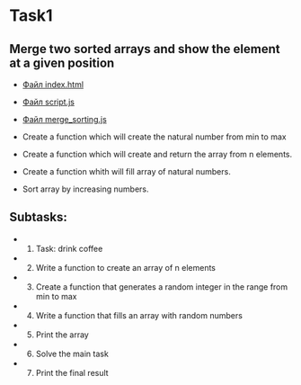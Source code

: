 # Task1
## Merge two sorted arrays and show the element at a given position

- [Файл index.html](index.html)
- [Файл script.js](script.js)
- [Файл merge_sorting.js](merge_sorting.js)

 
- Create a function which will create the natural number from min to max
- Create a function which will create and return the array from n elements.
- Create a function whith will fill array of natural numbers.
- Sort array by increasing numbers.

## Subtasks:
- 1. Task: drink coffee
- 2. Write a function to create an array of n elements
- 3. Create a function that generates a random integer in the range from min to max
- 4. Write a function that fills an array with random numbers
- 5. Print the array
- 6. Solve the main task
- 7. Print the final result
